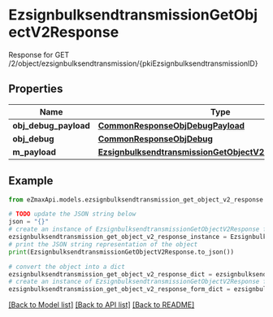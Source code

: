 # EzsignbulksendtransmissionGetObjectV2Response

Response for GET /2/object/ezsignbulksendtransmission/{pkiEzsignbulksendtransmissionID}

## Properties

Name | Type | Description | Notes
------------ | ------------- | ------------- | -------------
**obj_debug_payload** | [**CommonResponseObjDebugPayload**](CommonResponseObjDebugPayload.md) |  | 
**obj_debug** | [**CommonResponseObjDebug**](CommonResponseObjDebug.md) |  | [optional] 
**m_payload** | [**EzsignbulksendtransmissionGetObjectV2ResponseMPayload**](EzsignbulksendtransmissionGetObjectV2ResponseMPayload.md) |  | 

## Example

```python
from eZmaxApi.models.ezsignbulksendtransmission_get_object_v2_response import EzsignbulksendtransmissionGetObjectV2Response

# TODO update the JSON string below
json = "{}"
# create an instance of EzsignbulksendtransmissionGetObjectV2Response from a JSON string
ezsignbulksendtransmission_get_object_v2_response_instance = EzsignbulksendtransmissionGetObjectV2Response.from_json(json)
# print the JSON string representation of the object
print(EzsignbulksendtransmissionGetObjectV2Response.to_json())

# convert the object into a dict
ezsignbulksendtransmission_get_object_v2_response_dict = ezsignbulksendtransmission_get_object_v2_response_instance.to_dict()
# create an instance of EzsignbulksendtransmissionGetObjectV2Response from a dict
ezsignbulksendtransmission_get_object_v2_response_form_dict = ezsignbulksendtransmission_get_object_v2_response.from_dict(ezsignbulksendtransmission_get_object_v2_response_dict)
```
[[Back to Model list]](../README.md#documentation-for-models) [[Back to API list]](../README.md#documentation-for-api-endpoints) [[Back to README]](../README.md)


